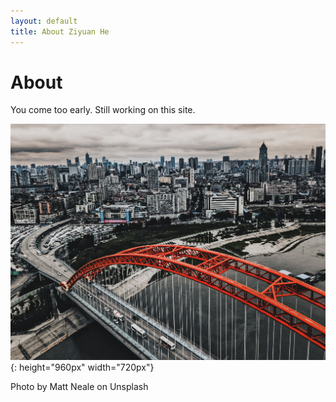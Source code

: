 ```yaml
---
layout: default
title: About Ziyuan He
---
```

# About
You come too early. Still working on this site.

![wuhan, China](/images/matt-neale-399785-unsplash.jpg){: height="960px" width="720px"}

Photo by Matt Neale on Unsplash
